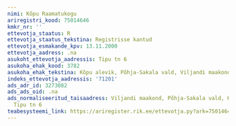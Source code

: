```yaml
---
nimi: Kõpu Raamatukogu
ariregistri_kood: 75014646
kmkr_nr: ''
ettevotja_staatus: R
ettevotja_staatus_tekstina: Registrisse kantud
ettevotja_esmakande_kpv: 13.11.2000
ettevotja_aadress: .na
asukoht_ettevotja_aadressis: Tipu tn 6
asukoha_ehak_kood: 3782
asukoha_ehak_tekstina: Kõpu alevik, Põhja-Sakala vald, Viljandi maakond
indeks_ettevotja_aadressis: '71201'
ads_adr_id: 3273082
ads_ads_oid: .na
ads_normaliseeritud_taisaadress: Viljandi maakond, Põhja-Sakala vald, Kõpu alevik,
  Tipu tn 6
teabesysteemi_link: https://ariregister.rik.ee/ettevotja.py?ark=75014646&ref=rekvisiidid
---
```

